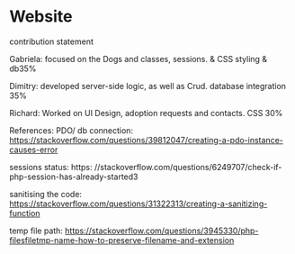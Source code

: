 # Website

contribution statement

Gabriela: focused on the Dogs and classes, sessions.
& CSS styling & db35%

Dimitry: developed server-side logic, as well as Crud.
database integration 35%

Richard: Worked on UI Design, adoption requests and contacts.
CSS 30%



References:
PDO/ db connection: https://stackoverflow.com/questions/39812047/creating-a-pdo-instance-causes-error

sessions status: https: //stackoverflow.com/questions/6249707/check-if-php-session-has-already-started3

sanitising the code: https://stackoverflow.com/questions/31322313/creating-a-sanitizing-function  

temp file path: https://stackoverflow.com/questions/3945330/php-filesfiletmp-name-how-to-preserve-filename-and-extension
